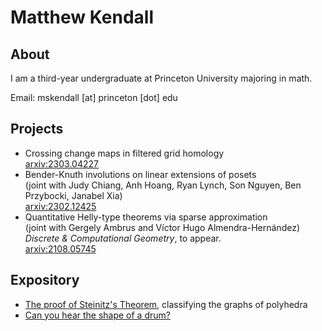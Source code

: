 # Matthew Kendall

## About
I am a third-year undergraduate at Princeton University majoring in math.

Email: mskendall [at] princeton [dot] edu

## Projects
- Crossing change maps in filtered grid homology <br> <a href="https://arxiv.org/abs/2303.04227">arxiv:2303.04227</a>
- Bender-Knuth involutions on linear extensions of posets <br> (joint with Judy Chiang, Anh Hoang, Ryan Lynch, Son Nguyen, Ben Przybocki, Janabel Xia) <br> <a href="https://arxiv.org/abs/2302.12425">arxiv:2302.12425</a>
- Quantitative Helly-type theorems via sparse approximation <br> (joint with Gergely Ambrus and Víctor Hugo Almendra-Hernández)  <br> *Discrete & Computational Geometry*, to appear. <br> <a href="https://arxiv.org/abs/2108.05745">arxiv:2108.05745</a>

## Expository
- <a href="/assets/steinitz.pdf" target="_blank"> The proof of Steinitz's Theorem</a>, classifying the graphs of polyhedra
- <a href="/assets/drum.pdf" target="_blank"> Can you hear the shape of a drum?</a>

